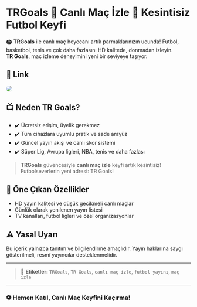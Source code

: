 # TRGoals 👑 Canlı Maç İzle 👑 Kesintisiz Futbol Keyfi

🏟️ **TRGoals** ile canlı maç heyecanı artık parmaklarınızın ucunda! Futbol, basketbol, tenis ve çok daha fazlasını HD kalitede, donmadan izleyin.  
**TR Goals**, maç izleme deneyimini yeni bir seviyeye taşıyor.

## 🔗 Link

<a href="https://bosstv1.com/">
  <img src="https://i.ibb.co/FL3kspJ2/canliizle.gif"  style="max-width:100%; border-radius:12px;">
</a>

## 📺 Neden TR Goals?

- ✔️ Ücretsiz erişim, üyelik gerekmez  
- ✔️ Tüm cihazlara uyumlu pratik ve sade arayüz  
- ✔️ Güncel yayın akışı ve canlı skor sistemi  
- ✔️ Süper Lig, Avrupa ligleri, NBA, tenis ve daha fazlası  

> **TRGoals** güvencesiyle **canlı maç izle** keyfi artık kesintisiz! Futbolseverlerin yeni adresi: TR Goals!

## 🚀 Öne Çıkan Özellikler

- HD yayın kalitesi ve düşük gecikmeli canlı maçlar  
- Günlük olarak yenilenen yayın listesi  
- TV kanalları, futbol ligleri ve özel organizasyonlar  

## ⚠️ Yasal Uyarı

Bu içerik yalnızca tanıtım ve bilgilendirme amaçlıdır. Yayın haklarına saygı gösterilmeli, resmî yayıncılar desteklenmelidir.

---

> 📌 **Etiketler:** `TRGoals`, `TR Goals`, `canlı maç izle`, `futbol yayını`, `maç izle`

---

### ⚽ Hemen Katıl, Canlı Maç Keyfini Kaçırma!
